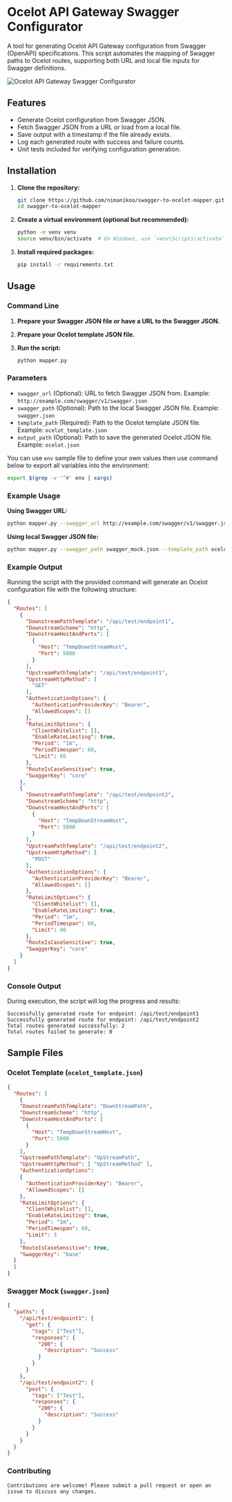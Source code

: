 # Ocelot API Gateway Swagger Configurator

A tool for generating Ocelot API Gateway configuration from Swagger (OpenAPI) specifications. This script automates the mapping of Swagger paths to Ocelot routes, supporting both URL and local file inputs for Swagger definitions.

![Ocelot API Gateway Swagger Configurator](https://www.scottbrady91.com/img/logos/swagger-banner.png)

## Features

- Generate Ocelot configuration from Swagger JSON.
- Fetch Swagger JSON from a URL or load from a local file.
- Save output with a timestamp if the file already exists.
- Log each generated route with success and failure counts.
- Unit tests included for verifying configuration generation.

## Installation

1. **Clone the repository:**
    ```sh
    git clone https://github.com/nimanikoo/swagger-to-ocelot-mapper.git
    cd swagger-to-ocelot-mapper
    ```

2. **Create a virtual environment (optional but recommended):**
    ```sh
    python -m venv venv
    source venv/bin/activate  # On Windows, use `venv\Scripts\activate`
    ```

3. **Install required packages:**
    ```sh
    pip install -r requirements.txt
    ```

## Usage

### Command Line

1. **Prepare your Swagger JSON file or have a URL to the Swagger JSON.**
2. **Prepare your Ocelot template JSON file.**

3. **Run the script:**
    ```sh
    python mapper.py
    ```

### Parameters

- `swagger_url` (Optional): URL to fetch Swagger JSON from. Example: `http://example.com/swagger/v1/swagger.json`
- `swagger_path` (Optional): Path to the local Swagger JSON file. Example: `swagger.json`
- `template_path` (Required): Path to the Ocelot template JSON file. Example: `ocelot_template.json`
- `output_path` (Optional): Path to save the generated Ocelot JSON file. Example: `ocelot.json`

You can use `env` sample file to define your own values then use command below to export all variables into the environment:
```sh
export $(grep -v '^#' env | xargs)
```

### Example Usage

**Using Swagger URL:**
```sh
python mapper.py --swagger_url http://example.com/swagger/v1/swagger.json --template_path ocelot_template.json --output_path ocelot.json
```

**Using local Swagger JSON file:**
```sh
python mapper.py --swagger_path swagger_mock.json --template_path ocelot_template.json --output_path ocelot.json
```

### Example Output

Running the script with the provided command will generate an Ocelot configuration file with the following structure:

```json
{
  "Routes": [
    {
      "DownstreamPathTemplate": "/api/test/endpoint1",
      "DownstreamScheme": "http",
      "DownstreamHostAndPorts": [
        {
          "Host": "TempDownStreamHost",
          "Port": 5000
        }
      ],
      "UpstreamPathTemplate": "/api/test/endpoint1",
      "UpstreamHttpMethod": [
        "GET"
      ],
      "AuthenticationOptions": {
        "AuthenticationProviderKey": "Bearer",
        "AllowedScopes": []
      },
      "RateLimitOptions": {
        "ClientWhitelist": [],
        "EnableRateLimiting": true,
        "Period": "1m",
        "PeriodTimespan": 60,
        "Limit": 66
      },
      "RouteIsCaseSensitive": true,
      "SwaggerKey": "core"
    },
    {
      "DownstreamPathTemplate": "/api/test/endpoint2",
      "DownstreamScheme": "http",
      "DownstreamHostAndPorts": [
        {
          "Host": "TempDownStreamHost",
          "Port": 5000
        }
      ],
      "UpstreamPathTemplate": "/api/test/endpoint2",
      "UpstreamHttpMethod": [
        "POST"
      ],
      "AuthenticationOptions": {
        "AuthenticationProviderKey": "Bearer",
        "AllowedScopes": []
      },
      "RateLimitOptions": {
        "ClientWhitelist": [],
        "EnableRateLimiting": true,
        "Period": "1m",
        "PeriodTimespan": 60,
        "Limit": 40
      },
      "RouteIsCaseSensitive": true,
      "SwaggerKey": "core"
    }
  ]
}
```

### Console Output

During execution, the script will log the progress and results:

```
Successfully generated route for endpoint: /api/test/endpoint1
Successfully generated route for endpoint: /api/test/endpoint2
Total routes generated successfully: 2
Total routes failed to generate: 0
```

## Sample Files

### Ocelot Template (`ocelot_template.json`)

```json
{
  "Routes": [
    {
    "DownstreamPathTemplate": "DownStreamPath",
    "DownstreamScheme": "http",
    "DownstreamHostAndPorts": [
      {
        "Host": "TempDownStreamHost",
        "Port": 5000
      }
    ],
    "UpstreamPathTemplate": "UpStreamPath",
    "UpstreamHttpMethod": [ "UpStreamMethod" ],
    "AuthenticationOptions": 
    {
      "AuthenticationProviderKey": "Bearer",
      "AllowedScopes": []
    },
    "RateLimitOptions": {
      "ClientWhitelist": [],
      "EnableRateLimiting": true,
      "Period": "1m",
      "PeriodTimespan": 60,
      "Limit": 3
    },
    "RouteIsCaseSensitive": true,
    "SwaggerKey": "base"
  }
  ]
}
```

### Swagger Mock (`swagger.json`)

```json
{
  "paths": {
    "/api/test/endpoint1": {
      "get": {
        "tags": ["Test"],
        "responses": {
          "200": {
            "description": "Success"
          }
        }
      }
    },
    "/api/test/endpoint2": {
      "post": {
        "tags": ["Test"],
        "responses": {
          "200": {
            "description": "Success"
          }
        }
      }
    }
  }
}

```
### Contributing
```
Contributions are welcome! Please submit a pull request or open an issue to discuss any changes.
